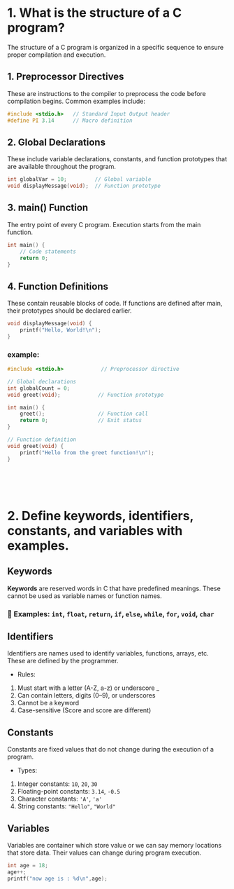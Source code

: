 # 1. What is the structure of a C program?
The structure of a C program is organized in a specific sequence to ensure proper compilation and execution.

## 1. Preprocessor Directives
These are instructions to the compiler to preprocess the code before compilation begins. Common examples include:

```c 
#include <stdio.h>   // Standard Input Output header
#define PI 3.14      // Macro definition
```

## 2. Global Declarations
These include variable declarations, constants, and function prototypes that are available throughout the program.

```c
int globalVar = 10;         // Global variable
void displayMessage(void);  // Function prototype
```

## 3. main() Function
The entry point of every C program. Execution starts from the main function.

```c
int main() {
    // Code statements
    return 0;
}
```

## 4. Function Definitions
These contain reusable blocks of code. If functions are defined after main, their prototypes should be declared earlier.

```c
void displayMessage(void) {
    printf("Hello, World!\n");
}
```


### example:

```c 
#include <stdio.h>            // Preprocessor directive

// Global declarations
int globalCount = 0;         
void greet(void);            // Function prototype

int main() {
    greet();                 // Function call
    return 0;                // Exit status
}

// Function definition
void greet(void) {
    printf("Hello from the greet function!\n");
}
```

<br><br><br>

# 2. Define keywords, identifiers, constants, and variables with examples.

## Keywords
**Keywords** are reserved words in C that have predefined meanings. These cannot be used as variable names or function names.

### 🧾 Examples: `int`, `float`, `return`, `if`, `else`, `while`, `for`, `void`, `char`

## Identifiers
Identifiers are names used to identify variables, functions, arrays, etc. These are defined by the programmer.
* Rules:
1. Must start with a letter (A-Z, a-z) or underscore _
2. Can contain letters, digits (0–9), or underscores
3. Cannot be a keyword
4. Case-sensitive (Score and score are different)

## Constants
Constants are fixed values that do not change during the execution of a program.

* Types:
1. Integer constants: `10`, `20`, `30`
2. Floating-point constants: `3.14`, `-0.5`
3. Character constants: `'A'`, `'a'`
4. String constants: `"Hello"`, `"World"`

## Variables
Variables are container which store value or we can say memory locations that store data. Their values can change during program execution.

```c 
int age = 18;
age++;
printf("now age is : %d\n",age);
```

